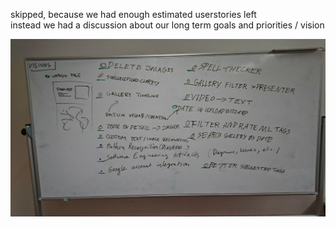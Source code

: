 skipped, because we had enough estimated userstories left  
instead we had a discussion about our long term goals and priorities / vision

![](../images/2019-02-04-Priorities.jpg)
